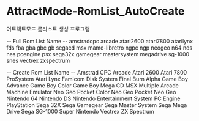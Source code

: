 # AttractMode-RomList_AutoCreate
어트랙트모드 롬리스트 생성 프로그램

-- Full Rom List Name --
amstradcpc
arcade
atari2600
atari7800
atarilynx
fds
fba
gba
gbc
gb
segacd
msx
mame-libretro
ngpc
ngp
neogeo
n64
nds
nes
pcengine
psx
sega32x
gamegear
mastersystem
megadrive
sg-1000
snes
vectrex
zxspectrum








-- Create Rom List Name --
Amstrad CPC
Arcade
Atari 2600
Atari 7800 ProSystem
Atari Lynx
Famicom Disk System
Final Burn Alpha
Game Boy Advance
Game Boy Color
Game Boy
Mega CD
MSX
Multiple Arcade Machine Emulator
Neo Geo Pocket Color
Neo Geo Pocket
Neo Geo
Nintendo 64
Nintendo DS
Nintendo Entertainment System
PC Engine
PlayStation
Sega 32X
Sega Gamegear
Sega Master System
Sega Mega Drive
Sega SG-1000
Super Nintendo
Vectrex
ZX Spectrum
